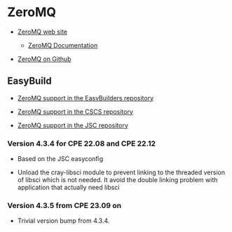 # ZeroMQ

  * [ZeroMQ web site](https://www.zeromq.org/)

      * [ZeroMQ Documentation](https://zeromq.org/get-started/)

  * [ZeroMQ on Github](https://github.com/zeromq/libzmq)


## EasyBuild

  * [ZeroMQ support in the EasyBuilders repository](https://github.com/easybuilders/easybuild-easyconfigs/tree/develop/easybuild/easyconfigs/z/ZeroMQ)

  * [ZeroMQ support in the CSCS repository](https://github.com/eth-cscs/production/tree/master/easybuild/easyconfigs/z/ZeroMQ)

  * [ZeroMQ support in the JSC repository](https://github.com/easybuilders/JSC/tree/2022/Golden_Repo/z/ZeroMQ)


### Version 4.3.4 for CPE 22.08 and CPE 22.12

-   Based on the JSC easyconfig

-   Unload the cray-libsci module to prevent linking to the threaded version of
    libsci which is not needed. It avoid the double linking problem with 
    application that actually need libsci


### Version 4.3.5 from CPE 23.09 on

-   Trivial version bump from 4.3.4.

